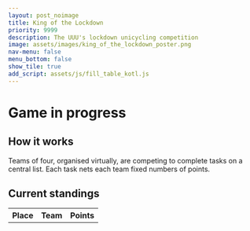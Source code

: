```yaml
---
layout: post_noimage
title: King of the Lockdown
priority: 9999
description: The UUU's lockdown unicycling competition 
image: assets/images/king_of_the_lockdown_poster.png
nav-menu: false
menu_bottom: false
show_tile: true
add_script: assets/js/fill_table_kotl.js
---
```

# Game in progress	
## How it works

Teams of four, organised virtually, are competing to complete tasks on a central list. Each task nets each team fixed numbers of points.

## Current standings

<html>
	<table id='results-table' style="width:90%">
      <tr>
        <th>Place</th>
        <th>Team</th>
        <th>Points</th>
      </tr>
    </table>
</html>
